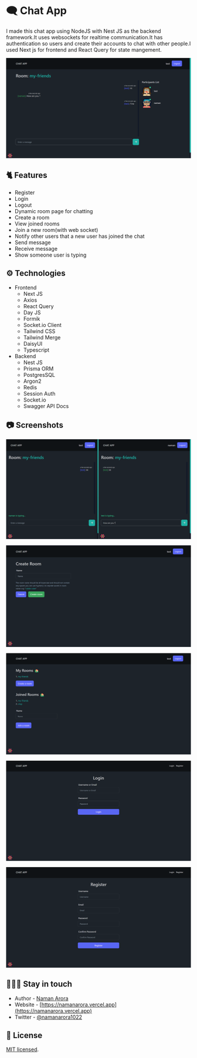 # 🗨️ Chat App

I made this chat app using NodeJS with Nest JS as the backend framework.It uses websockets for realtime communication.It has authentication so users and create their accounts to chat with other people.I used Next js for frontend and React Query for state mangement.

![chat app](./assets/chat.png)

## 🐈 Features

-   Register
-   Login
-   Logout
-   Dynamic room page for chatting
-   Create a room
-   View joined rooms
-   Join a new room(with web socket)
-   Notify other users that a new user has joined the chat
-   Send message
-   Receive message
-   Show someone user is typing

## ⚙️ Technologies

-   Frontend
    -   Next JS
    -   Axios
    -   React Query
    -   Day JS
    -   Formik
    -   Socket.io Client
    -   Tailwind CSS
    -   Tailwind Merge
    -   DaisyUI
    -   Typescript
-   Backend
    -   Nest JS
    -   Prisma ORM
    -   PostgresSQL
    -   Argon2
    -   Redis
    -   Session Auth
    -   Socket.io
    -   Swagger API Docs

## 📷 Screenshots

![chat app image](./assets/chat2.png)

![chat app image](./assets/create-room.png)

![chat app image](./assets/rooms.png)

![chat app image](./assets/login.png)

![chat app image](./assets/register.png)

## 🙋🏻‍♂️ Stay in touch

-   Author - [Naman Arora](https://namanarora.vercel.app)
-   Website - [https://namanarora.vercel.app](https://namanarora.vercel.app)
-   Twitter - [@namanarora1022](https://twitter.com/namanarora1022)

## 📝 License

[MIT licensed](LICENSE).
